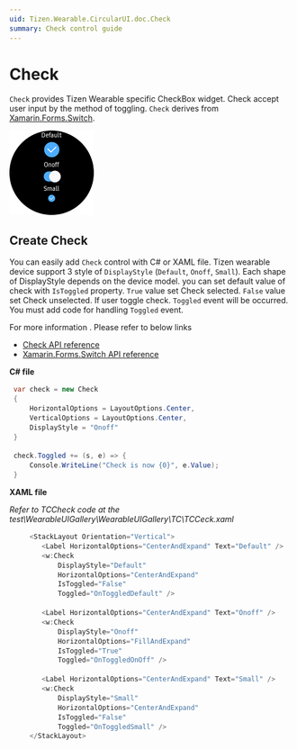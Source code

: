 ```yaml
---
uid: Tizen.Wearable.CircularUI.doc.Check
summary: Check control guide
---
```


# Check
`Check` provides Tizen Wearable specific CheckBox widget. Check accept user input by the method of toggling.
`Check` derives from [Xamarin.Forms.Switch](https://developer.xamarin.com/api/type/Xamarin.Forms.Switch/).

![check](data/check.png)

## Create Check
You can easily add `Check` control with C# or XAML file. Tizen wearable device support 3 style of `DisplayStyle` (`Default`, `Onoff`, `Small`).
Each shape of DisplayStyle depends on the device model. you can set default value of check with `IsToggled` property. `True` value set Check selected. `False` value set Check unselected. If user toggle check. `Toggled` event will be occurred. You must add code for handling `Toggled` event.


For more information . Please refer to below links
 - [Check  API reference](https://samsung.github.io/Tizen.CircularUI/api/Tizen.Wearable.CircularUI.Forms.Check.html)
 - [Xamarin.Forms.Switch  API reference](https://github.sec.samsung.net/pages/dotnet/tizen-circular-ui/api/Tizen.Wearable.CircularUI.Forms.Check.html)

**C# file**
```cs
 var check = new Check
 {
     HorizontalOptions = LayoutOptions.Center,
     VerticalOptions = LayoutOptions.Center,
     DisplayStyle = "Onoff"
 }

 check.Toggled += (s, e) => {
     Console.WriteLine("Check is now {0}", e.Value);
 }
```

**XAML file**

_Refer to TCCheck code at the test\WearableUIGallery\WearableUIGallery\TC\TCCeck.xaml_

```cs
     <StackLayout Orientation="Vertical">
        <Label HorizontalOptions="CenterAndExpand" Text="Default" />
        <w:Check
            DisplayStyle="Default"
            HorizontalOptions="CenterAndExpand"
            IsToggled="False"
            Toggled="OnToggledDefault" />

        <Label HorizontalOptions="CenterAndExpand" Text="Onoff" />
        <w:Check
            DisplayStyle="Onoff"
            HorizontalOptions="FillAndExpand"
            IsToggled="True"
            Toggled="OnToggledOnOff" />

        <Label HorizontalOptions="CenterAndExpand" Text="Small" />
        <w:Check
            DisplayStyle="Small"
            HorizontalOptions="CenterAndExpand"
            IsToggled="False"
            Toggled="OnToggledSmall" />
     </StackLayout>
```
